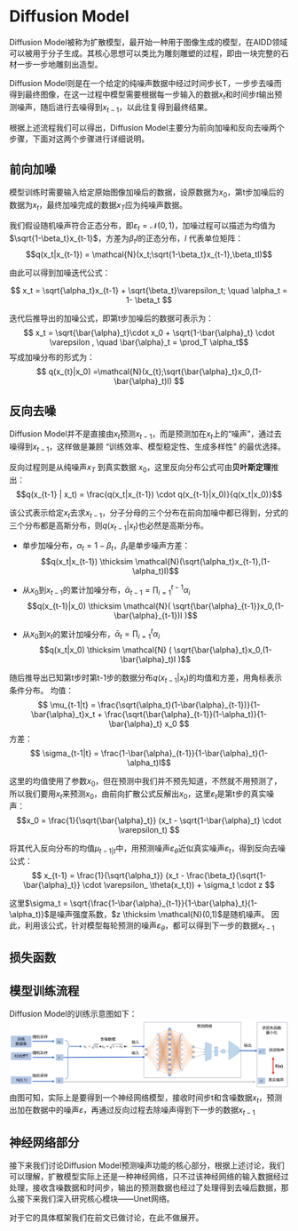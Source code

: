 # Diffusion Model

Diffusion Model被称为扩散模型，最开始一种用于图像生成的模型，在AIDD领域可以被用于分子生成。其核心思想可以类比为雕刻雕塑的过程，即由一块完整的石材一步一步地雕刻出造型。

Diffusion Model则是在一个给定的纯噪声数据中经过时间步长T，一步步去噪而得到最终图像，在这一过程中模型需要根据每一步输入的数据$x_t$和时间步$t$输出预测噪声，随后进行去噪得到$x_{t-1}$，以此往复得到最终结果。

根据上述流程我们可以得出，Diffusion Model主要分为前向加噪和反向去噪两个步骤，下面对这两个步骤进行详细说明。

## 前向加噪

模型训练时需要输入给定原始图像加噪后的数据，设原数据为$x_0$，第t步加噪后的数据为$x_t$，最终加噪完成的数据$x_T$应为纯噪声数据。

我们假设随机噪声符合正态分布，即$\varepsilon_t = \mathcal{N}(0,1)$，加噪过程可以描述为均值为$\sqrt{1-\beta_t}x_{t-1}$，方差为$\beta_tI$的正态分布，$I$ 代表单位矩阵：
$$q(x_t|x_{t-1}) = \mathcal{N}(x_t;\sqrt{1-\beta_t}x_{t-1},\beta_tI)$$

由此可以得到加噪迭代公式：

$$
x_t = \sqrt{\alpha_t}x_{t-1} + \sqrt{\beta_t}\varepsilon_t; \quad \alpha_t = 1- \beta_t
$$


迭代后推导出的加噪公式，即第t步加噪后的数据可表示为：
$$ x_t = \sqrt{\bar{\alpha}_t}\cdot x_0 + \sqrt{1-\bar{\alpha}_t} \cdot \varepsilon , \quad \bar{\alpha}_t = \prod_T \alpha_t$$
写成加噪分布的形式为：
$$
q(x_{t}|x_0) =\mathcal{N}(x_{t};\sqrt{\bar{\alpha}_t}x_0,(1-\bar{\alpha}_t)I)
$$

## 反向去噪

Diffusion Model并不是直接由$x_t$预测$x_{t-1}$，而是预测加在$x_t$上的“噪声”，通过去噪得到$x_{t-1}$，这样做是兼顾 “训练效率、模型稳定性、生成多样性” 的最优选择。

反向过程则是从纯噪声$x_T$ 到真实数据 $x_0$，这里反向分布公式可由**贝叶斯定理**推出：
$$q(x_{t-1} | x_t) = \frac{q(x_t|x_{t-1}) \cdot q(x_{t-1}|x_0)}{q(x_t|x_0)}$$

该公式表示给定$x_t$去求$x_{t-1}$，分子分母的三个分布在前向加噪中都已得到，分式的三个分布都是高斯分布，则$q(x_{t-1} | x_t)$也必然是高斯分布。

- 单步加噪分布，$\alpha_t=1-\beta_t$，$\beta_t$是单步噪声方差：
  $$q(x_t|x_{t-1}) \thicksim \mathcal{N}(\sqrt{\alpha_t}x_{t-1},(1-\alpha_t)I)$$

- 从$x_0$到$x_{t-1}$的累计加噪分布，$\bar{\alpha}_{t-1} = \prod\nolimits_{i=1}^{t-1} \alpha_i$
  $$q(x_{t-1}|x_0) \thicksim \mathcal{N}( \sqrt{\bar{\alpha}_{t-1}}x_0,(1-\bar{\alpha}_{t-1})I )$$

- 从$x_0$到$x_t$的累计加噪分布，$\bar{\alpha}_t = \prod\nolimits_{i=1}^t \alpha_i$
  $$q(x_t|x_0) \thicksim \mathcal{N} ( \sqrt{\bar{\alpha}_t}x_0,(1-\bar{\alpha}_t)I )$$


随后推导出已知第t步时第t-1步的数据分布$q(x_{t-1}|x_t)$的均值和方差，用角标表示条件分布。
均值：
$$ \mu_{t-1|t} = \frac{\sqrt{\alpha_t}(1-\bar{\alpha}_{t-1})}{1-\bar{\alpha}_t}x_t + \frac{\sqrt{\bar{\alpha}_{t-1}}(1-\alpha_t)}{1-\bar{\alpha}_t} x_0 $$
方差：
$$ \sigma_{t-1|t} = \frac{1-\bar{\alpha}_{t-1}}{1-\bar{\alpha}_t}(1-\alpha_t)I$$

这里的均值使用了参数$x_0$，但在预测中我们并不预先知道，不然就不用预测了，所以我们要用$x_t$来预测$x_0$，由前向扩散公式反解出$x_0$，这里$\varepsilon_t$是第t步的真实噪声：
$$x_0 = \frac{1}{\sqrt{\bar{\alpha}_t}} (x_t - \sqrt{1-\bar{\alpha}_t} \cdot \varepsilon_t) $$

将其代入反向分布的均值$\mu_{t-1|t}$中，用预测噪声$\varepsilon_ \theta$近似真实噪声$\varepsilon_t$，得到反向去噪公式：
$$ x_{t-1} = \frac{1}{\sqrt{\alpha_t}} (x_t - \frac{\beta_t}{\sqrt{1-\bar{\alpha}_t}} \cdot \varepsilon_ \theta(x_t,t)) + \sigma_t \cdot z $$


这里$\sigma_t = \sqrt{\frac{1-\bar{\alpha}_{t-1}}{1-\bar{\alpha}_t}(1-\alpha_t)}$是噪声强度系数，$z \thicksim \mathcal{N}(0,1)$是随机噪声。
因此，利用该公式，针对模型每轮预测的噪声$\varepsilon_ \theta$，都可以得到下一步的数据$x_{t-1}$


## 损失函数



## 模型训练流程

Diffusion Model的训练示意图如下：
![](1.1.svg)
由图可知，实际上是要得到一个神经网络模型，接收时间步t和含噪数据$x_t$，预测出加在数据中的噪声$\varepsilon$，再通过反向过程去除噪声得到下一步的数据$x_{t-1}$


## 神经网络部分

接下来我们讨论Diffusion Model预测噪声功能的核心部分，根据上述讨论，我们可以理解，扩散模型实际上还是一种神经网络，只不过该神经网络的输入数据经过处理，接收含噪数据和时间步，输出的预测数据也经过了处理得到去噪后数据，那么接下来我们深入研究核心模块——Unet网络。

对于它的具体框架我们在前文已做讨论，在此不做展开。